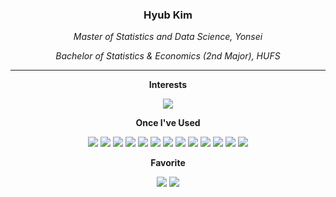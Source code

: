 <h3 align="center"> Hyub Kim </h3>

<p align="center"><i>Master of Statistics and Data Science, Yonsei</i></p>
<p align="center"><i>Bachelor of Statistics & Economics (2nd Major), HUFS</i></p>

---

**<p align="center"> Interests </p>**

<p align="center">
  <img src="https://img.shields.io/badge/chatGPT-74aa9c?style=flat-square&logo=openai&logoColor=white"/> 


</p>

**<p align="center"> Once I've Used </p>**

<p align="center"> 
  <img src="https://img.shields.io/badge/Python-3776AB?style=flat-square&logo=Python&logoColor=white"/> 
  <img src="https://img.shields.io/badge/Rstudio-276DC3?style=flat-square&logo=R&logoColor=white"/> 
  <img src="https://img.shields.io/badge/numpy-%23013243.svg?style=flat-square&logo=numpy&logoColor=white"/>
  <img src="https://img.shields.io/badge/pandas-%23150458.svg?style=flat-square&logo=pandas&logoColor=white"/>
  <img src="https://img.shields.io/badge/PyTorch-%23EE4C2C.svg?style=flat-square&logo=PyTorch&logoColor=white"/>
  <img src="https://img.shields.io/badge/TensorFlow-%23FF6F00.svg?style=flat-square&logo=TensorFlow&logoColor=white"/>
  <img src="https://img.shields.io/badge/scikit--learn-%23F7931E.svg?style=flat-square&logo=scikit-learn&logoColor=white"/>
  <img src="https://img.shields.io/badge/mysql-4479A1.svg?style=flat-square&logo=MySQL&logoColor=white"/> 
  <img src="https://img.shields.io/badge/docker-%230db7ed.svg?style=flat-square&logo=docker&logoColor=white"/> 
  
  <img src="https://img.shields.io/badge/git-%23F05033.svg?style=flat-square&logo=git&logoColor=white"/> 
  <img src="https://img.shields.io/badge/Django-092E20?style=flat-square&logo=Django&logoColor=white"/>
  <img src="https://img.shields.io/badge/CSS-1572B6?style=flat-square&logo=Css3&logoColor=white"/>
  <img src="https://img.shields.io/badge/HTML-E34F26?style=flat-square&logo=HTML5&logoColor=white"/>
</p>

**<p align="center"> Favorite </p>**

<p align="center">
  <img src="https://img.shields.io/badge/McDonald's-FBC817?style=flat-square&logo=McDonald's&logoColor=white"/>
  <img src="https://img.shields.io/badge/Starbucks-006241?style=flat-square&logo=Starbucks&logoColor=white"/>
</p>

